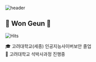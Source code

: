 ![header](https://capsule-render.vercel.app/api?type=Venom&color=auto&height=300&section=header&text=Perspective&fontSize=90)
  
## 👋  Won Geun 👋 
  

  ![Hits](https://hits.seeyoufarm.com/api/count/incr/badge.svg?url=https%3A%2F%2Fgithub.com%2Fjeongum&count_bg=%2379C83D&title_bg=%23555555&icon=&icon_color=%23E7E7E7&title=hits&edge_flat=false)  

  

  🎓 고려대학교(세종) 인공지능사이버보안 졸업  
  🔎  고려대학교 석박사과정 진행중
 
